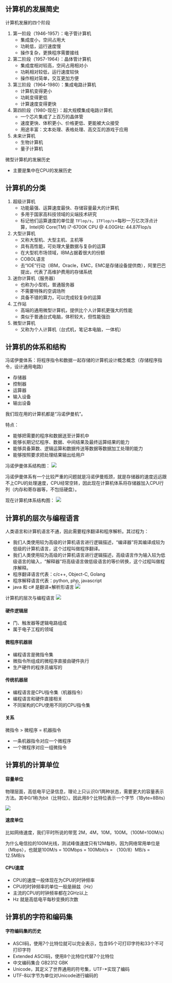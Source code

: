 ## 计算机的发展简史
计算机发展的四个阶段
1. 第一阶段（1946-1957）：电子管计算机
    - 集成度小，空间占用大
    - 功耗低，运行速度慢
    - 操作复杂，更换程序需要接线
2. 第二阶段（1957-1964）：晶体管计算机
    - 集成度相对较高，空间占用相对小
    - 功耗相对较低，运行速度较快
    - 操作相对简单，交互更加方便
3. 第三阶段（1964-1980）：集成电路计算机
    - 计算机变得更小
    - 功耗变得更低
    - 计算速度变得更快
4. 第四阶段（1980-现在）：超大规模集成电路计算机
    - 一个芯片集成了上百万的晶体管
    - 速度更快、体积更小、价格更低、更能被大众接受
    - 用途丰富：文本处理、表格处理、高交互的游戏于应用
5. 未来计算机
    - 生物计算机
    - 量子计算机

微型计算机的发展历史
- 主要是集中在CPU的发展历史

## 计算机的分类
1. 超级计算机
    - 功能最强、运算速度最快、存储容量最大的计算机
    - 多用于国家高科技领域的尖端技术研究
    - 标记他们运算速度的单位是 `TFlop/s`，`1TFlop/s`=每秒一万亿次浮点计算，Intel(R) Core(TM) i7-6700K CPU @ 4.00GHz: 44.87Flop/s
2. 大型计算机
    - 又称大型机、大型主机、主机等
    - 具有高性能，可处理大量数据与复杂的运算
    - 在大型机市场领域，IBM占据着很大的份额
    - COBOL语言
    - 去“IOE”行动（IBM，Oracle，EMC，EMC是存储设备提供商），阿里巴巴提出，代表了高维护费用的存储系统
3. 迷你计算机（服务器）
    - 也称为小型机，普通服务器
    - 不需要特殊的空调场所
    - 具备不错的算力，可以完成较复杂的运算
4. 工作站
    - 高端的通用微型计算机，提供比个人计算机更强大的性能
    - 类似于普通台式电脑，体积较大，但性能强劲
5. 微型计算机
    - 又称为个人计算机（台式机，笔记本电脑，一体机）

## 计算机的体系和结构
冯诺伊曼体系：将程序指令和数据一起存储的计算机设计概念概念（存储程序指令，设计通用电路）
- 存储器
- 控制器
- 运算器
- 输入设备
- 输出设备

我们现在用的计算机都是“冯诺伊曼机”。

特点：
- 能够把需要的程序和数据送至计算机中
- 能够长期记忆程序、数据、中间结果及最终运算结果的能力
- 能够具备算数、逻辑运算和数据传送等数据等数据加工处理的能力
- 能够按照要求把处理结果输出给用户

冯诺伊曼体系结构图：
![](https://raw.githubusercontent.com/clown-0726/mypicsbed/master/%E8%AE%A1%E7%AE%97%E6%9C%BA%E7%BB%84%E6%88%90%E5%8E%9F%E7%90%86-%E6%93%8D%E4%BD%9C%E7%B3%BB%E7%BB%9F-%E8%AE%A1%E7%AE%97%E6%9C%BA%E7%BD%91%E7%BB%9C/%E5%86%AF%E8%AF%BA%E4%BC%8A%E6%9B%BC%E4%BD%93%E7%B3%BB%E7%BB%93%E6%9E%84.png)

冯诺伊曼体系有一个比较严重的问题就是冯诺伊曼瓶颈，就是存储器的速度远远跟不上CPU的处理速度，CPU经常空转，因此现在计算机体系将存储器加入CPU行列（内存和寄存器等，不包括硬盘）。

现在计算机体系结构图：
![](https://raw.githubusercontent.com/clown-0726/mypicsbed/master/%E8%AE%A1%E7%AE%97%E6%9C%BA%E7%BB%84%E6%88%90%E5%8E%9F%E7%90%86-%E6%93%8D%E4%BD%9C%E7%B3%BB%E7%BB%9F-%E8%AE%A1%E7%AE%97%E6%9C%BA%E7%BD%91%E7%BB%9C/%E7%8E%B0%E5%9C%A8%E8%AE%A1%E7%AE%97%E6%9C%BA%E4%BD%93%E7%B3%BB%E7%BB%93%E6%9E%84.png)

## 计算机的层次与编程语言
人类语言和计算机语言不通，因此需要程序翻译和程序解析。其过程为：
- 我们人类使用较为高级的计算机语言进行逻辑描述，“编译器”将其编译成较为低级的计算机语言，这个过程叫做程序翻译。
- 我们人类使用较为高级的计算机语言进行逻辑描述，高级语言作为输入较为低级语言的输入，“解释器”将高级语言做低级语言的等价转换，这个过程叫做程序解释。
- 程序翻译语言代表：c/c++, Object-C, Golang
- 程序解释语言代表：python, php, javascript
- java 和 c# 是翻译+解析形语言
![](https://raw.githubusercontent.com/clown-0726/mypicsbed/master/%E8%AE%A1%E7%AE%97%E6%9C%BA%E7%BB%84%E6%88%90%E5%8E%9F%E7%90%86-%E6%93%8D%E4%BD%9C%E7%B3%BB%E7%BB%9F-%E8%AE%A1%E7%AE%97%E6%9C%BA%E7%BD%91%E7%BB%9C/java%E5%92%8Cc-sharp%E6%98%AF%E8%A7%A3%E6%9E%90%E5%92%8C%E8%A7%A3%E9%87%8A%E5%8F%8C%E7%B1%BB%E5%9E%8B%E8%AF%AD%E8%A8%80.png)

计算机的层次与编程语言
![](https://raw.githubusercontent.com/clown-0726/mypicsbed/master/%E8%AE%A1%E7%AE%97%E6%9C%BA%E7%BB%84%E6%88%90%E5%8E%9F%E7%90%86-%E6%93%8D%E4%BD%9C%E7%B3%BB%E7%BB%9F-%E8%AE%A1%E7%AE%97%E6%9C%BA%E7%BD%91%E7%BB%9C/%E8%AE%A1%E7%AE%97%E6%9C%BA%E5%88%86%E5%B1%82.png)

#### 硬件逻辑层
- 门、触发器等逻辑电路组成
- 属于电子工程的领域
#### 微程序机器层
- 编程语言是微指令集
- 微指令所组成的微程序直接由硬件执行
- 生产硬件的程序员编写的
#### 传统机器层
- 编程语言是CPU指令集（机器指令）
- 编程语言和硬件直接相关
- 不同架构的CPU使用不同的CPU指令集
#### 关系
微指令 > 微程序 = 机器指令
- 一条机器指令对应一个微程序
- 一个微程序对应一组微指令

## 计算机的计算单位
#### 容量单位
物理层面，高低电平记录信息，理论上只认识0/1两种状态，需要更大的容量表示方法。其中0/1称为bit（比特位）。因此用8个比特位表示一个字节（1Byte=8Bits）

![](https://raw.githubusercontent.com/clown-0726/mypicsbed/master/%E8%AE%A1%E7%AE%97%E6%9C%BA%E7%BB%84%E6%88%90%E5%8E%9F%E7%90%86-%E6%93%8D%E4%BD%9C%E7%B3%BB%E7%BB%9F-%E8%AE%A1%E7%AE%97%E6%9C%BA%E7%BD%91%E7%BB%9C/%E8%AE%A1%E7%AE%97%E6%9C%BA%E7%9A%84%E8%AE%A1%E7%AE%97%E5%8D%95%E4%BD%8D.png)

#### 速度单位
比如网络速度，我们平时所说的带宽 2M，4M，10M，100M。（100M=100M/s）

为什么电信拉的100M光线，测试峰值速度只有12M每秒。因为网络常用单位是（Mbps），也就是100M/s = 100Mbps = 100Mbit/s = （100/8）MB/s = 12.5MB/s

#### CPU速度
- CPU的速度一般体现在为CPU的时钟频率
- CPU的时钟频率的单位一般是赫兹（Hz）
- 主流的CPU的时钟频率都在2GHz以上
- Hz 就是高低电平每秒变换的次数

## 计算机的字符和编码集

#### 字符编码集的历史
- ASCII码，使用7个比特位就可以完全表示，包含95个可打印字符和33个不可打印字符
- Extended ASCII码，使用8个比特位代替7个比特位
- 中文编码集合 GB2312  GBK
- Unicode，其定义了世界通用的符号集，UTF-*实现了编码
- UTF-8以字节为单位对Unicode进行编码的
<!--stackedit_data:
eyJoaXN0b3J5IjpbLTUxNDA2ODQ3Nl19
-->
